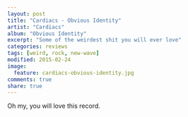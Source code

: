 ```yaml
---
layout: post
title: "Cardiacs - Obvious Identity"
artist: "Cardiacs"
album: "Obvious Identity"
excerpt: "Some of the weirdest shit you will ever love"
categories: reviews
tags: [weird, rock, new-wave]
modified: 2015-02-24
image:
  feature: cardiacs-obvious-identity.jpg
comments: true
share: true
---
```


Oh my, you will love this record.
